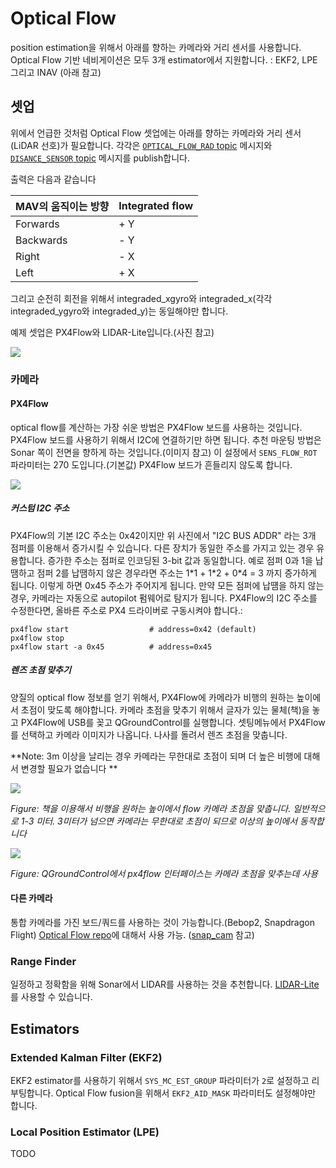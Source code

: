 # Optical Flow
position estimation을 위해서 아래를 향하는 카메라와 거리 센서를 사용합니다. Optical Flow 기반 네비게이션은 모두 3개 estimator에서 지원합니다. : EKF2, LPE 그리고 INAV (아래 참고)

## 셋업
위에서 언급한 것처럼 Optical Flow 셋업에는 아래를 향하는 카메라와 거리 센서(LiDAR 선호)가 필요합니다. 각각은 [`OPTICAL_FLOW_RAD` topic](http://mavlink.org/messages/common#OPTICAL_FLOW_RAD) 메시지와 [`DISANCE_SENSOR` topic](http://mavlink.org/messages/common#DISTANCE_SENSOR) 메시지를 publish합니다.

출력은 다음과 같습니다

| MAV의 움직이는 방향 | Integrated flow |
| -- | -- |
| Forwards | + Y |
| Backwards | - Y |
| Right | - X |
| Left | + X |

그리고 순전히 회전을 위해서 integraded_xgyro와 integraded_x(각각 integraded_ygyro와 integraded_y)는 동일해야만 합니다.

예제 셋업은 PX4Flow와 LIDAR-Lite입니다.(사진 참고)

![](../../assets/hardware/optical_flow/flow_lidar_attached.jpg)

### 카메라

#### PX4Flow
optical flow를 계산하는 가장 쉬운 방법은 PX4Flow 보드를 사용하는 것입니다. PX4Flow 보드를 사용하기 위해서 I2C에 연결하기만 하면 됩니다. 추천 마운팅 방법은 Sonar 쪽이 전면을 향하게 하는 것입니다.(이미지 참고) 이 설정에서 `SENS_FLOW_ROT` 파라미터는 270 도입니다.(기본값) PX4Flow 보드가 흔들리지 않도록 합니다.

![](../../assets/hardware/optical_flow/px4flowalignwithpixhawk.jpg)

##### 커스텀 I2C 주소
PX4Flow의 기본 I2C 주소는 0x42이지만 위 사진에서 "I2C BUS ADDR" 라는 3개 점퍼를 이용해서 증가시킬 수 있습니다. 다른 장치가 동일한 주소를 가지고 있는 경우 유용합니다.
증가한 주소는 점퍼로 인코딩된 3-bit 값과 동일합니다. 예로 점퍼 0과 1을 납땜하고 점퍼 2를 납땜하지 않은 경우라면 주소는 1\*1 + 1\*2 + 0\*4 = 3 까지 증가하게 됩니다. 이렇게 하면 0x45 주소가 주어지게 됩니다.
만약 모든 점퍼에 납떔을 하지 않는 경우, 카메라는 자동으로 autopilot 펌웨어로 탐지가 됩니다. PX4Flow의 I2C 주소를 수정한다면, 올바른 주소로 PX4 드라이버로 구동시켜야 합니다.:
```
px4flow start                  # address=0x42 (default)
px4flow stop
px4flow start -a 0x45          # address=0x45
```

##### 렌즈 초점 맞추기
양질의 optical flow 정보를 얻기 위해서, PX4Flow에 카메라가 비행의 원하는 높이에서 초점이 맞도록 해야합니다. 카메라 초점을 맞추기 위해서 글자가 있는 물체(책)을 놓고 PX4Flow에 USB를 꽂고 QGroundControl를 실행합니다. 셋팅메뉴에서 PX4Flow를 선택하고 카메라 이미지가 나옵니다. 나사를 돌려서 렌즈 초점을 맞춥니다.

**Note: 3m 이상을 날리는 경우 카메라는 무한대로 초점이 되며 더 높은 비행에 대해서 변경할 필요가 없습니다 **

![](../../assets/flow/flow_focus_book.png)

*Figure: 책을 이용해서 비행을 원하는 높이에서 flow 카메라 초점을 맞춥니다. 일반적으로 1-3 미터. 3미터가 넘으면 카메라는 무한대로 초점이 되므로 이상의 높이에서 동작합니다*

![](../../assets/flow/flow_focusing.png)

*Figure: QGroundControl에서 px4flow 인터페이스는 카메라 초점을 맞추는데 사용*

#### 다른 카메라
통합 카메라를 가진 보드/쿼드를 사용하는 것이 가능합니다.(Bebop2, Snapdragon Flight) [Optical Flow repo](https://github.com/PX4/OpticalFlow)에 대해서 사용 가능. ([snap_cam](https://github.com/PX4/snap_cam) 참고)

### Range Finder
일정하고 정확함을 위해 Sonar에서 LIDAR를 사용하는 것을 추천합니다. [LIDAR-Lite](https://pixhawk.org/peripherals/rangefinder)를 사용할 수 있습니다.

## Estimators

### Extended Kalman Filter (EKF2)
EKF2 estimator를 사용하기 위해서 `SYS_MC_EST_GROUP` 파라미터가 `2`로 설정하고 리부팅합니다. Optical Flow fusion을 위해서 `EKF2_AID_MASK` 파라미터도 설정해야만 합니다.

### Local Position Estimator (LPE)
TODO

<!-- ### INAV (더이상 개발하지 않음)
INAV는 보정을 위해 고정 게인 행렬을 가지며 일정한 상태 kalman filter로 볼수 있습니다. 모든 position estimators 중에 가장 계산량이 적습니다.

#### 실내 비행 비디오
{% youtube %}https://www.youtube.com/watch?v=MtmWYCEEmS8{% endyoutube %}

#### 실외 비행 비디오
{% youtube %}https://www.youtube.com/watch?v=4MEEeTQiWrQ{% endyoutube %}


#### 파라미터
* `INAV_LIDAR_EST`는 1로 설정해서 측정한 거리기반 altitude estimation을 활성화
* `INAV_FLOW_DIST_X` and `INAV_FLOW_DIST_Y`
	이 2개 값(미터)은 yaw 보상으로 사용됩니다.
  offset은 위 Figure 1에 따라서 측정해야만 합니다.
  위 예제에서 PX4Flow의 offset은(붉은 점선) 음수 X offset과 음수 Y offset을 가집니다.
* `INAV_LIDAR_OFF`
  lidar-lite에 대해서 칼리브레이션 offset을 미터 단위로 설정합니다. 해당 값은 측정한 거리에 추가됩니다.


#### 고급 파라미터

고급 사용/개발에 대해서 다음 파라미터도 변경할 수 있습니다. 내용을 알지 못한다면 변경하지 마세요!

* `INAV_FLOW_W`
	flow estimation/update에 대한 weight를 설정
* `INAV_LIDAR_ERR`
	altitude estimation/update 에대한 임계값을 미터단위로 설정. 만약 보정할 값이 이 값보다 크다면 업데이트로 사용할 수 없습니다. -->
